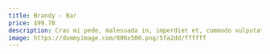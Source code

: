 ```yaml
---
title: Brandy - Bar
price: $99.78
description: Cras mi pede, malesuada in, imperdiet et, commodo vulputate, justo. In blandit ultrices enim. Lorem ipsum dolor sit amet, consectetuer adipiscing elit.
image: https://dummyimage.com/800x500.png/5fa2dd/ffffff
---
```

